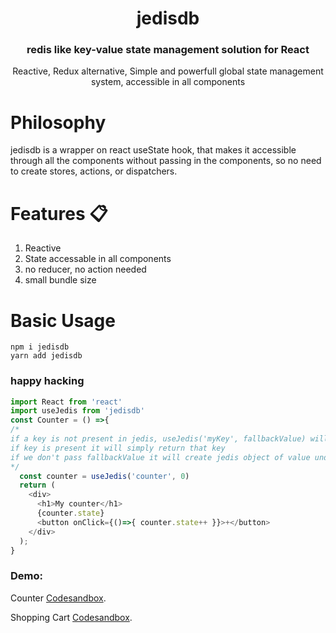 <h1 align="center">jedisdb</h1>
<h3 align="center">redis like key-value state management solution for React</h3>
<p align="center">Reactive, Redux alternative, Simple and powerfull global state management system, accessible in all components</p>

<h1>Philosophy</h1>

jedisdb is a wrapper on react useState hook, that makes it accessible through all the components without passing in the components, so no need to create stores, actions, or dispatchers.


<h1>Features 📋</h1>

1. Reactive 
2. State accessable in all components
3. no reducer, no action needed
4. small bundle size

<h1>Basic Usage</h1>

```
npm i jedisdb
yarn add jedisdb
```

<h3>happy hacking</h3>

```javascript
import React from 'react'
import useJedis from 'jedisdb'
const Counter = () =>{
/*
if a key is not present in jedis, useJedis('myKey', fallbackValue) will create create that key in jedis and then it will return that object,
if key is present it will simply return that key
if we don't pass fallbackValue it will create jedis object of value undefined 
*/
  const counter = useJedis('counter', 0)
  return (
    <div>
      <h1>My counter</h1>
      {counter.state}
      <button onClick={()=>{ counter.state++ }}>+</button>
    </div>
  );
}
```
<h3>Demo:</h3>

Counter [Codesandbox](https://codesandbox.io/s/usejedis-demo1-owozg?file=/src/App.js).

Shopping Cart [Codesandbox](https://codesandbox.io/s/shopping-cart-usejedis-qbgwq?file=/src/App.js).

